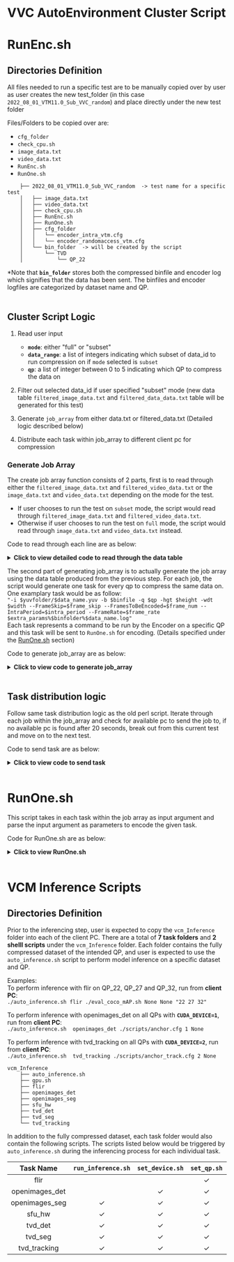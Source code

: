 # VVC AutoEnvironment Cluster Script 

# RunEnc.sh
## Directories Definition
All files needed to run a specific test are to be manually copied over by user as user creates the new test_folder (in this case `2022_08_01_VTM11.0_Sub_VVC_random`)  and place directly under the new test folder

Files/Folders to be copied over are:  
- `cfg_folder`
- `check_cpu.sh`
- `image_data.txt`
- `video_data.txt`
- `RunEnc.sh`
- `RunOne.sh`  
```
    ├── 2022_08_01_VTM11.0_Sub_VVC_random  -> test name for a specific test
    │   ├── image_data.txt
    │   ├── video_data.txt
    │   ├── check_cpu.sh
    │   ├── RunEnc.sh
    │   ├── RunOne.sh
    │   ├── cfg_folder
    │   │   └── encoder_intra_vtm.cfg
    │   │   └── encoder_randomaccess_vtm.cfg
    │   └── bin_folder  -> will be created by the script
    │       └── TVD
    │           └── QP_22
``` 

*Note that **`bin_folder`** stores both the compressed binfile and encoder log which signifies that the data has been sent. The binfiles and encoder logfiles are categorized by dataset name and QP.  
<br>

## Cluster Script Logic
1. Read user input
    - **`mode`**: either "full" or "subset"
    - **`data_range`**: a list of integers indicating which subset of data_id to run compression on if `mode` selected is `subset`
    - **`qp`**: a list of integer between 0 to 5 indicating which QP to compress the data on

2. Filter out selected data_id if user specified "subset" mode (new data table `filtered_image_data.txt` and `filtered_data_data.txt` table will be generated for this test)

3. Generate `job_array` from either data.txt or filtered_data.txt (Detailed logic described below)

4. Distribute each task within job_array to different client pc for compression
    
### Generate Job Array
The create job array function consists of 2 parts, first is to read through either the `filtered_image_data.txt` and `filtered_video_data.txt` or the `image_data.txt` and `video_data.txt` depending on the mode for the test. 
- If user chooses to run the test on `subset` mode, the script would read through `filtered_image_data.txt` and `filtered_video_data.txt`. 
- Otherwise if user chooses to run the test on `full` mode, the script would read through `image_data.txt` and `video_data.txt` instead.

Code to read through each line are as below:
<details>
  <summary><b>Click to view detailed code to read through the data table</b></summary>

```shell
for file in ${data_files[@]};
do 
    # for each line in the data.txt or filtered_data.txt file, append line to job_array if this line has not been sent for compression
    while read -r line;
    do

        items=($line)
        data_id=${items[0]}
        data_name=${items[1]}
        qp_set=${items[2]}
        dataset_name=${items[3]}
        width=${items[4]}
        height=${items[5]}

        if [[ "$file" == *"video"* ]]; then            
            # video data have more parameters than image data
            intra_period=${items[6]}
            frame_rate=${items[7]}
            frame_num=${items[8]}
            frame_skip=${items[9]}

            # check if this job has been sent and send if it hasnt
            generate_job $data_id $data_name $qp_set $dataset_name $width $height $intra_period $frame_rate $frame_num $frame_skip
            
        else
            # check if this job has been sent and send if it hasnt
            generate_job $data_id $data_name $qp_set $dataset_name $width $height

        fi
        
    done < $file
done
```

</details>

The second part of generating job_array is to actually generate the job array using the data table produced from the previous step. For each job, the script would generate one task for every qp to compress the same data on. One examplary task would be as follow:  
`"-i $yuvfolder/$data_name.yuv -b $binfile -q $qp -hgt $height -wdt $width --FrameSkip=$frame_skip --FramesToBeEncoded=$frame_num --IntraPeriod=$intra_period --FrameRate=$frame_rate $extra_params%$binfolder%$data_name.log"`  
Each task represents a command to be run by the Encoder on a specific QP and this task will be sent to `RunOne.sh` for encoding. (Details specified under the [RunOne.sh](#RunOne.sh) section)

Code to generate job_array are as below:
<details>
  <summary><b>Click to view code to generate job_array</b></summary>

```shell
job_array=()  # initialize a global job_array variable
function generate_job() {
    # this function pushes new jobs which have not been sent into job_array

    data_id=$1
    data_name=$2
    qp_set=$3
    dataset_name=$4
    width=$5
    height=$6
    intra_period=$7
    frame_rate=$8
    frame_num=$9
    frame_skip=$10

    # populate qp_array according to index specified by user (each task may use different qp_set)
    qp_array=(${qp_sets[$qp_set]})
    filtered_qp_array=()
    for index in ${QP[@]};
    do
        filtered_qp_array+=(${qp_array[$index]})
    done
    
    # check if this job has been sent
    for filtered_qp in ${filtered_qp_array[@]};
    do

        sent=false
        # this function will update sent to true if this job has been sent
        check_job_status $dataset_name $data_name $filtered_qp
        if [[ $sent = false ]]; then
            extra_params=${additional_params["$dataset_name"]}
                            
            # update TVD video and images to have the same dataset_name since their YUV files come from the same folder
            if [[ "$dataset_name" == *"TVD"* ]]; then
                binfolder="bin_folder/TVD/QP_$qp"
                yuvfolder="../CTC_Dataset/TVD"
            else
                binfolder="bin_folder/$dataset_name/QP_$qp"
                yuvfolder="../CTC_Dataset/$dataset_name"
            fi
            # OpenImage binfiles have .266 as extension
            binfile="$binfolder/$data_name.vvc"
            if [[ $dataset_name == "OpenImages" ]]; then
                binfile="$binfolder/$data_name.266"
            fi
            new_job=-1
            # new_job differs for image and video, differentiate these 2 by checking the number of input arguments
            if [ "$#" -eq 6 ]; then
                # arguments equals to 6 means it is a image job
                new_job="-i $yuvfolder/$data_name.yuv -b $binfile -q $filtered_qp -hgt $height -wdt $width $extra_params%$binfolder%$data_name.log"
            elif [ "$#" -eq 10 ]; then
                # arguments equals to 10 means it is a video job
                new_job="-i $yuvfolder/$data_name.yuv -b $binfile -q $filtered_qp -hgt $height -wdt $width --FrameSkip=$frame_skip --FramesToBeEncoded=$frame_num --IntraPeriod=$intra_period --FrameRate=$frame_rate $extra_params%$binfolder%$data_name.log"
            fi

            # sanity check to see if new_job is initialized properly
            if [[ $new_job == -1 ]]; then
                echo "Job $data_id is not initialized properly, please try again"
                exit 1
            else
                job_array+=("$new_job")
            fi
        fi
    
    done
}
```

</details>
<br>

## Task distribution logic
Follow same task distribution logic as the old perl script. Iterate through each job within the job_array and check for available pc to send the job to, if no available pc is found after 20 seconds, break out from this current test and move on to the next test.

Code to send task are as below:
<details>
  <summary><b>Click to view code to send task</b></summary>

```shell
counter=0 # the number of jobs sent to the clients
while [ $counter -lt ${#job_array[@]} ] # main while loop
do
    request_count=0
    while true # busy waiting for the available client pc
    do
        sleep 2 # request for available client pc every 2 sec
        for pc in "${client_pc[@]}"
        do  
            pc_info=(${pc//:/ }) # split the pc information
            pc_name=${pc_info[0]} 
            pc_ip=${pc_info[1]} 
            check_if_available $pc_name $pc_ip
            if [ "$available" = true ] # $available comes from check_if_available()
            then
                echo "Assigned to ${pc_name}"
                avai_pc_ip=$pc_ip
                break 2 # break current for loop and the busy waiting while loop outside, back to the main while loop
            fi
        done

        request_count=$(( $request_count + 1 ))
        if [ $request_count -ge 10]
        then
            break 2 # quit the main while loop if wait for more than 20 sec for the machine
        fi
    done

    sendTask ${job_array[counter]}
    if [[ ! -f "start.tim" ]]
    then
        touch start.tim
    fi
    counter=$(( $counter + 1 )) # move to next task
done

if [ $counter -eq ${#job_array[@]} ]
then
    touch done.tim # all files have been sent to clients for compression
else
    echo "Some task is not sent successfully." # should never be triggered
fi
```
</details>
<br>


# RunOne.sh
This script takes in each task within the job array as input argument and parse the input argument as parameters to encode the given task.

Code for RunOne.sh are as below:
<details>
  <summary><b>Click to view RunOne.sh</b></summary>

```shell
while getopts "p:" OPTION; do
  case "$OPTION" in
    p)
      chmod u+x encoder
      ./encoder "$OPTARG"
      ;;
  esac
done
shift "$(($OPTIND-1))"
```

</details>
<br>


# VCM Inference Scripts
## Directories Definition
Prior to the inferencing step, user is expected to copy the `vcm_Inference` folder into each of the client PC. There are a total of **7 task folders** and **2 shelll scripts** under the `vcm_Inference` folder. Each folder contains the fully compressed dataset of the intended QP, and user is expected to use the `auto_inference.sh` script to perform model inference on a specific dataset and QP.
<br>

Examples:  
To perform inference with flir on QP_22, QP_27 and QP_32, run from **client PC**:                
```./auto_inference.sh flir ./eval_coco_mAP.sh None None "22 27 32"```

To perform inference with openimages_det on all QPs with **`CUDA_DEVICE=1`**, run from **client PC**:                
```./auto_inference.sh  openimages_det ./scripts/anchor.cfg 1 None```

To perform inference with tvd_tracking on all QPs with **`CUDA_DEVICE=2`**, run from **client PC**:                
```./auto_inference.sh  tvd_tracking ./scripts/anchor_track.cfg 2 None```

```
vcm_Inference
    ├── auto_inference.sh
    ├── gpu.sh
    ├── flir
    ├── openimages_det
    ├── openimages_seg
    ├── sfu_hw
    ├── tvd_det
    ├── tvd_seg
    └── tvd_tracking
```

In addition to the fully compressed dataset, each task folder would also contain the following scripts. The scripts listed below would be triggered by `auto_inference.sh` during the inferencing process for each individual task. 

| Task Name       | `run_inference.sh` | `set_device.sh` | `set_qp.sh` | `set_group.sh` |
| :----------:    | :----------------: | :-------------: | :---------: | :------------: | 
| flir            |                    |                 | &check;     |                |
| openimages_det  |                    | &check;         | &check;     |                |
| openimages_seg  | &check;            | &check;         | &check;     |                |
| sfu_hw          | &check;            | &check;         | &check;     |                |
| tvd_det         | &check;            | &check;         | &check;     |                |
| tvd_seg         | &check;            | &check;         | &check;     |                |
| tvd_tracking    | &check;            | &check;         | &check;     |                |
